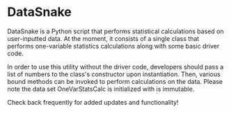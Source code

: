 # DataSnake
DataSnake is a Python script that performs statistical calculations based on user-inputted data. At the moment, it consists of a single class that performs one-variable statistics calculations along with some basic driver code.

In order to use this utility without the driver code, developers should pass a list of numbers to the class's constructor upon instantiation. Then, various bound methods can be invoked to perform calculations on the data. Please note the data set OneVarStatsCalc is initialized with is immutable.

Check back frequently for added updates and functionality!
